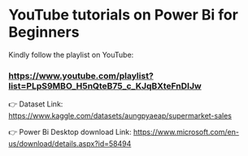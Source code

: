 # YouTube tutorials on Power Bi for Beginners

Kindly follow the playlist on YouTube: 
### https://www.youtube.com/playlist?list=PLpS9MBO_H5nQteB75_c_KJqBXteFnDIJw

👉 Dataset Link: https://www.kaggle.com/datasets/aungpyaeap/supermarket-sales

👉 Power Bi Desktop download Link: https://www.microsoft.com/en-us/download/details.aspx?id=58494
